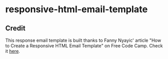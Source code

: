# responsive-html-email-template

## Credit

This response email template is built thanks to Fanny Nyayic' article "How to Create a Responsive HTML Email Template" on Free Code Camp. Check it [here](https://www.freecodecamp.org/news/how-to-create-a-responsive-html-email-template/).

